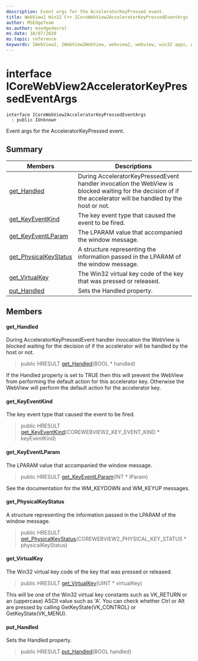 ```yaml
---
description: Event args for the AcceleratorKeyPressed event.
title: WebView2 Win32 C++ ICoreWebView2AcceleratorKeyPressedEventArgs
author: MSEdgeTeam
ms.author: msedgedevrel
ms.date: 10/07/2020
ms.topic: reference
keywords: IWebView2, IWebView2WebView, webview2, webview, win32 apps, win32, edge, ICoreWebView2, ICoreWebView2Controller, browser control, edge html, ICoreWebView2AcceleratorKeyPressedEventArgs
---
```


# interface ICoreWebView2AcceleratorKeyPressedEventArgs 

```
interface ICoreWebView2AcceleratorKeyPressedEventArgs
  : public IUnknown
```

Event args for the AcceleratorKeyPressed event.

## Summary

 Members                        | Descriptions
--------------------------------|---------------------------------------------
[get_Handled](#get_handled) | During AcceleratorKeyPressedEvent handler invocation the WebView is blocked waiting for the decision of if the accelerator will be handled by the host or not.
[get_KeyEventKind](#get_keyeventkind) | The key event type that caused the event to be fired.
[get_KeyEventLParam](#get_keyeventlparam) | The LPARAM value that accompanied the window message.
[get_PhysicalKeyStatus](#get_physicalkeystatus) | A structure representing the information passed in the LPARAM of the window message.
[get_VirtualKey](#get_virtualkey) | The Win32 virtual key code of the key that was pressed or released.
[put_Handled](#put_handled) | Sets the Handled property.

## Members

#### get_Handled 

During AcceleratorKeyPressedEvent handler invocation the WebView is blocked waiting for the decision of if the accelerator will be handled by the host or not.

> public HRESULT [get_Handled](#get_handled)(BOOL * handled)

If the Handled property is set to TRUE then this will prevent the WebView from performing the default action for this accelerator key. Otherwise the WebView will perform the default action for the accelerator key.

#### get_KeyEventKind 

The key event type that caused the event to be fired.

> public HRESULT [get_KeyEventKind](#get_keyeventkind)(COREWEBVIEW2_KEY_EVENT_KIND * keyEventKind)

#### get_KeyEventLParam 

The LPARAM value that accompanied the window message.

> public HRESULT [get_KeyEventLParam](#get_keyeventlparam)(INT * lParam)

See the documentation for the WM_KEYDOWN and WM_KEYUP messages.

#### get_PhysicalKeyStatus 

A structure representing the information passed in the LPARAM of the window message.

> public HRESULT [get_PhysicalKeyStatus](#get_physicalkeystatus)(COREWEBVIEW2_PHYSICAL_KEY_STATUS * physicalKeyStatus)

#### get_VirtualKey 

The Win32 virtual key code of the key that was pressed or released.

> public HRESULT [get_VirtualKey](#get_virtualkey)(UINT * virtualKey)

This will be one of the Win32 virtual key constants such as VK_RETURN or an (uppercase) ASCII value such as 'A'. You can check whether Ctrl or Alt are pressed by calling GetKeyState(VK_CONTROL) or GetKeyState(VK_MENU).

#### put_Handled 

Sets the Handled property.

> public HRESULT [put_Handled](#put_handled)(BOOL handled)

